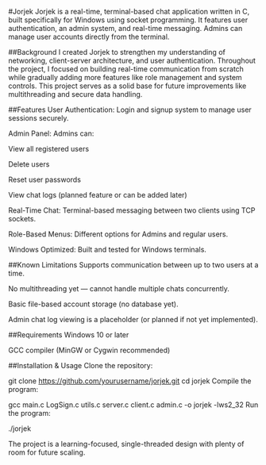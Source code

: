 #Jorjek
Jorjek is a real-time, terminal-based chat application written in C, built specifically for Windows using socket programming. It features user authentication, an admin system, and real-time messaging. Admins can manage user accounts directly from the terminal.

##Background
I created Jorjek to strengthen my understanding of networking, client-server architecture, and user authentication.
Throughout the project, I focused on building real-time communication from scratch while gradually adding more features like role management and system controls.
This project serves as a solid base for future improvements like multithreading and secure data handling.

##Features
 User Authentication: Login and signup system to manage user sessions securely.

 Admin Panel:
Admins can:

View all registered users

Delete users

Reset user passwords

View chat logs (planned feature or can be added later)

 Real-Time Chat: Terminal-based messaging between two clients using TCP sockets.

 Role-Based Menus: Different options for Admins and regular users.

 Windows Optimized: Built and tested for Windows terminals.

##Known Limitations
Supports communication between up to two users at a time.

No multithreading yet — cannot handle multiple chats concurrently.

Basic file-based account storage (no database yet).

Admin chat log viewing is a placeholder (or planned if not yet implemented).

##Requirements
Windows 10 or later

GCC compiler (MinGW or Cygwin recommended)

##Installation & Usage
Clone the repository:


git clone https://github.com/yourusername/jorjek.git
cd jorjek
Compile the program:


gcc main.c LogSign.c utils.c server.c client.c admin.c -o jorjek -lws2_32
Run the program:


./jorjek

The project is a learning-focused, single-threaded design with plenty of room for future scaling.
